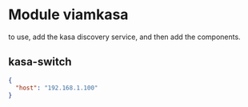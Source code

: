 # Module viamkasa 

to use, add the kasa discovery service, and then add the components.

## kasa-switch

```json
{
  "host": "192.168.1.100"
}
```
